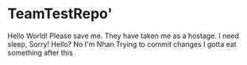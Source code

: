 # TeamTestRepo'
Hello World!
Please save me. They have taken me as a hostage.
I need sleep, Sorry!
Hello?
No I'm Nhan
Trying to commit changes
I gotta eat something after this
